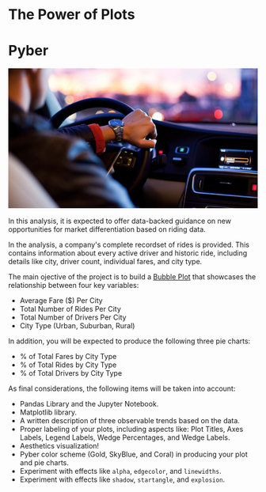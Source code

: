 # The Power of Plots
# Pyber

![Ride](Images/Ride.png)

In this analysis, it is expected to offer data-backed guidance on new opportunities for market differentiation based on riding data.

In the analysis, a company's complete recordset of rides is provided. This contains information about every active driver and historic ride, including details like city, driver count, individual fares, and city type.

The main ojective of the project is to build a [Bubble Plot](https://en.wikipedia.org/wiki/Bubble_chart) that showcases the relationship between four key variables:

* Average Fare ($) Per City
* Total Number of Rides Per City
* Total Number of Drivers Per City
* City Type (Urban, Suburban, Rural)

In addition, you will be expected to produce the following three pie charts:

* % of Total Fares by City Type
* % of Total Rides by City Type
* % of Total Drivers by City Type

As final considerations, the following items will be taken into account:

* Pandas Library and the Jupyter Notebook.
* Matplotlib library.
* A written description of three observable trends based on the data.
* Proper labeling of your plots, including aspects like: Plot Titles, Axes Labels, Legend Labels, Wedge Percentages, and Wedge Labels.
* Aesthetics visualization!
* Pyber color scheme (Gold, SkyBlue, and Coral) in producing your plot and pie charts.
* Experiment with effects like `alpha`, `edgecolor`, and `linewidths`.
* Experiment with effects like `shadow`, `startangle`, and `explosion`.
